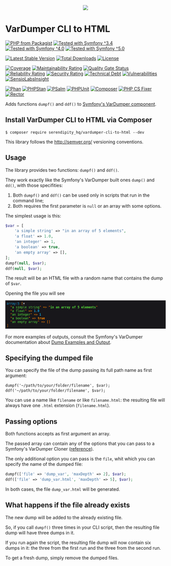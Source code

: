 <p align="center">
    <a href="http://www.serendipityhq.com" target="_blank">
        <img src="http://www.serendipityhq.com/assets/open-source-projects/Logo-SerendipityHQ-Icon-Text-Purple.png">
    </a>
</p>

# VarDumper CLI to HTML

[![PHP from Packagist](https://img.shields.io/packagist/php-v/serendipity_hq/vardumper-cli-to-html?color=%238892BF)](https://packagist.org/packages/serendipity_hq/vardumper-cli-to-html)
[![Tested with Symfony ^3.4](https://img.shields.io/badge/Symfony-%5E3.4-333)](https://github.com/Aerendir/vardumper-cli-to-html/actions)
[![Tested with Symfony ^4.0](https://img.shields.io/badge/Symfony-%5E4.0-333)](https://github.com/Aerendir/vardumper-cli-to-html/actions)
[![Tested with Symfony ^5.0](https://img.shields.io/badge/Symfony-%5E5.0-333)](https://github.com/Aerendir/vardumper-cli-to-html/actions)

[![Latest Stable Version](https://poser.pugx.org/serendipity_hq/vardumper-cli-to-html/v/stable.png)](https://packagist.org/packages/serendipity_hq/vardumper-cli-to-html)
[![Total Downloads](https://poser.pugx.org/serendipity_hq/vardumper-cli-to-html/downloads.svg)](https://packagist.org/packages/serendipity_hq/vardumper-cli-to-html)
[![License](https://poser.pugx.org/serendipity_hq/vardumper-cli-to-html/license.svg)](https://packagist.org/packages/serendipity_hq/vardumper-cli-to-html)

[![Coverage](https://sonarcloud.io/api/project_badges/measure?project=Aerendir_vardumper-cli-to-html&metric=coverage)](https://sonarcloud.io/dashboard?id=Aerendir_vardumper-cli-to-html)
[![Maintainability Rating](https://sonarcloud.io/api/project_badges/measure?project=Aerendir_vardumper-cli-to-html&metric=sqale_rating)](https://sonarcloud.io/dashboard?id=Aerendir_vardumper-cli-to-html)
[![Quality Gate Status](https://sonarcloud.io/api/project_badges/measure?project=Aerendir_vardumper-cli-to-html&metric=alert_status)](https://sonarcloud.io/dashboard?id=Aerendir_vardumper-cli-to-html)
[![Reliability Rating](https://sonarcloud.io/api/project_badges/measure?project=Aerendir_vardumper-cli-to-html&metric=reliability_rating)](https://sonarcloud.io/dashboard?id=Aerendir_vardumper-cli-to-html)
[![Security Rating](https://sonarcloud.io/api/project_badges/measure?project=Aerendir_vardumper-cli-to-html&metric=security_rating)](https://sonarcloud.io/dashboard?id=Aerendir_vardumper-cli-to-html)
[![Technical Debt](https://sonarcloud.io/api/project_badges/measure?project=Aerendir_vardumper-cli-to-html&metric=sqale_index)](https://sonarcloud.io/dashboard?id=Aerendir_vardumper-cli-to-html)
[![Vulnerabilities](https://sonarcloud.io/api/project_badges/measure?project=Aerendir_vardumper-cli-to-html&metric=vulnerabilities)](https://sonarcloud.io/dashboard?id=Aerendir_vardumper-cli-to-html)
[![SensioLabsInsight](https://insight.sensiolabs.com/projects/daa2a03b-444d-4ea6-8516-10e81c089b84/mini.png)](https://insight.sensiolabs.com/projects/daa2a03b-444d-4ea6-8516-10e81c089b84)

[![Phan](https://github.com/Aerendir/vardumper-cli-to-html/workflows/Phan/badge.svg)](https://github.com/Aerendir/vardumper-cli-to-html/actions)
[![PHPStan](https://github.com/Aerendir/vardumper-cli-to-html/workflows/PHPStan/badge.svg)](https://github.com/Aerendir/vardumper-cli-to-html/actions)
[![PSalm](https://github.com/Aerendir/vardumper-cli-to-html/workflows/PSalm/badge.svg)](https://github.com/Aerendir/vardumper-cli-to-html/actions)
[![PHPUnit](https://github.com/Aerendir/vardumper-cli-to-html/workflows/PHPunit/badge.svg)](https://github.com/Aerendir/vardumper-cli-to-html/actions)
[![Composer](https://github.com/Aerendir/vardumper-cli-to-html/workflows/Composer/badge.svg)](https://github.com/Aerendir/vardumper-cli-to-html/actions)
[![PHP CS Fixer](https://github.com/Aerendir/vardumper-cli-to-html/workflows/PHP%20CS%20Fixer/badge.svg)](https://github.com/Aerendir/vardumper-cli-to-html/actions)
[![Rector](https://github.com/Aerendir/vardumper-cli-to-html/workflows/Rector/badge.svg)](https://github.com/Aerendir/vardumper-cli-to-html/actions)

Adds functions `dumpf()` and `ddf()` to [Symfony's VarDumper component](https://symfony.com/doc/current/components/var_dumper.html).

## Install VarDumper CLI to HTML via Composer

    $ composer require serendipity_hq/vardumper-cli-to-html --dev

This library follows the http://semver.org/ versioning conventions.

## Usage

The library provides two functions: `dumpf()` and `ddf()`.

They work exactly like the Symfony's VarDumper built ones `dump()` and `dd()`, with those specifities:

1. Both `dumpf()` and `ddf()` can be used only in scripts that run in the command line;
2. Both requires the first parameter is `null` or an array with some options.

The simplest usage is this:

```php
$var = [
    'a simple string' => "in an array of 5 elements",
    'a float' => 1.0,
    'an integer' => 1,
    'a boolean' => true,
    'an empty array' => [],
];
dumpf(null, $var);
ddf(null, $var);
```

The result will be an HTML file with a  random name that contains the dump of `$var`.

Opening the file you will see

![](docs/01-simple.png)

For more examples of outputs, consult the Symfony's VarDumper documentation about [Dump Examples and Output](https://symfony.com/doc/current/components/var_dumper.html#dump-examples-and-output).

## Specifying the dumped file

You can specify the file of the dump passing its full path name as first argument:

```console
dumpf('~/path/to/your/folder/filename', $var);
ddf('~/path/to/your/folder/filename', $var);
```

You can use a name like `filename` or like `filename.html`: the resulting file will always have one `.html` extension (`filename.html`).

## Passing options

Both functions accepts as first argument an array.

The passed array can contain any of the options that you can pass to a Symfony's VarDumper Cloner ([reference](https://symfony.com/doc/current/components/var_dumper/advanced.html#cloners)).

The only additional option you can pass is the `file`, whit which you can specify the name of the dumped file:

```php
dumpf(['file' => 'dump_var', 'maxDepth' => 2], $var);
ddf(['file' => 'dump_var.html', 'maxDepth' => 5], $var);
```

In both cases, the file `dump_var.html` will be generated.

## What happens if the file already exists

The new dump will be added to the already existing file.

So, if you call `dumpf()` three times in your CLI script, then the resulting file dump will have three dumps in it.

If you run again the script, the resulting file dump will now contain six dumps in it: the three from the first run and the three from the second run.

To get a fresh dump, simply remove the dumped files.
